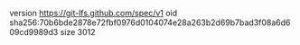 version https://git-lfs.github.com/spec/v1
oid sha256:70b6bde2878e72fbf0976d0104074e28a263b2d69b7bad3f08a6d609cd9989d3
size 3012
